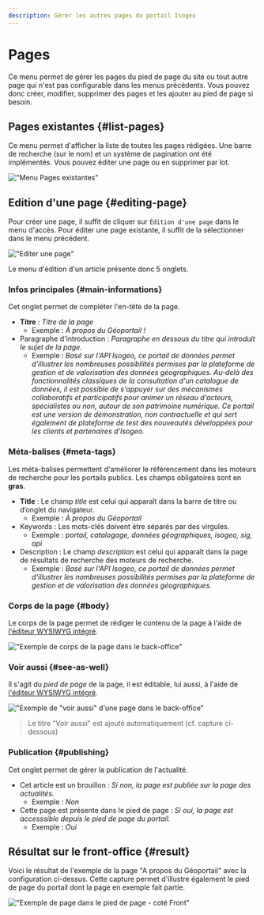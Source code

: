 ```yaml
---
description: Gérer les autres pages du portail Isogeo
---
```

# Pages

Ce menu permet de gérer les pages du pied de page du site ou tout autre page qui n'est pas configurable dans les menus précédents. Vous pouvez donc créer, modifier, supprimer des pages et les ajouter au pied de page si besoin.

## Pages existantes {#list-pages}

Ce menu permet d'afficher la liste de toutes les pages rédigées. Une barre de recherche (sur le nom) et un système de pagination ont été implémentés. Vous pouvez éditer une page ou en supprimer par lot.

!["Menu Pages existantes"](/assets/back_list_page.png)

## Edition d'une page {#editing-page}

Pour créer une page, il suffit de cliquer sur `Édition d'une page` dans le menu d'accès. Pour éditer une page existante, il suffit de la sélectionner dans le menu précédent.

!["Editer une page"](/assets/back_edit_page.png)

Le menu d'édition d'un article présente donc 5 onglets. 

### Infos principales {#main-informations}

Cet onglet permet de compléter l'en-tête de la page.

* **Titre** : *Titre de la page*
  * Exemple : *À propos du Géoportail !*
* Paragraphe d'introduction : *Paragraphe en dessous du titre qui introduit le sujet de la page.*
  * Exemple : *Basé sur l'API Isogeo, ce portail de données permet d'illustrer les nombreuses possibilités permises par la plateforme de gestion et de valorisation des données géographiques. Au-delà des fonctionnalités classiques de la consultation d'un catalogue de données, il est possible de s'appuyer sur des mécanismes collaboratifs et participatifs pour animer un réseau d'acteurs, spécialistes ou non, autour de son patrimoine numérique. Ce portail est une version de démonstration, non contractuelle et qui sert également de plateforme de test des nouveautés développées pour les clients et partenaires d'Isogeo.*

### Méta-balises {#meta-tags}

Les méta-balises permettent d'améliorer le référencement dans les moteurs de recherche pour les portails publics. Les champs obligatoires sont en **gras**.

* **Title** : Le champ *title* est celui qui apparaît dans la barre de titre ou d’onglet du navigateur.
  * Exemple : *À propos du Géoportail*
* Keywords : Les mots-clés doivent étre séparés par des virgules.
  * Exemple : *portail, catalogage, données géographiques, isogeo, sig, api*
* Description : Le champ *description* est celui qui apparaît dans la page de résultats de recherche des moteurs de recherche.
  * Exemple : *Basé sur l'API Isogeo, ce portail de données permet d'illustrer les nombreuses possibilités permises par la plateforme de gestion et de valorisation des données géographiques.*

### Corps de la page {#body}

Le corps de la page permet de rédiger le contenu de la page à l'aide de [l'éditeur WYSIWYG intégré](/appendices/editorwysiwyg.md).

!["Exemple de corps de la page dans le back-office"](/assets/back_page_about.png)

### Voir aussi {#see-as-well}

Il s'agit du *pied de page* de la page, il est éditable, lui aussi, à l'aide de [l'éditeur WYSIWYG intégré](/appendices/editorwysiwyg.md). 

!["Exemple de "voir aussi" d'une page dans le back-office"](/assets/back_page_about_saw.png)

> Le titre "Voir aussi" est ajouté automatiquement (cf. capture ci-dessous)

### Publication {#publishing}

Cet onglet permet de gérer la publication de l'actualité.

* Cet article est un brouillon : *Si non, la page est publiée sur la page des actualités.*
  * Exemple : *Non*
* Cette page est présente dans le pied de page : *Si oui, la page est accesssible depuis le pied de page du portail.*
  * Exemple : *Oui*

## Résultat sur le front-office {#result}

Voici le résultat de l'exemple de la page "A propos du Géoportail" avec la configuration ci-dessus. Cette capture permet d'illustre également le pied de page du portail dont la page en exemple fait partie.

!["Exemple de page dans le pied de page - coté Front"](/assets/front_page.png)